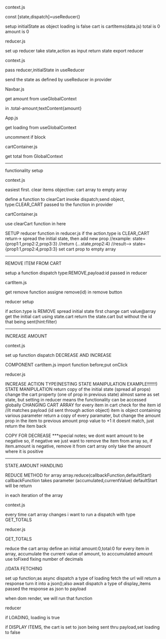 context.js

const [state,dispatch]=useReducer()

setup initialState as object
	loading is false
	cart is cartItems(data.js)
	total is 0
	amount is 0

reducer.js

set up reducer
	take state,action as input
		return state
export reducer

context.js

pass reducer,initialState in useReducer

send the state as defined by useReducer in provider

Navbar.js

get amount from useGlobalContext

in .total-amount;textContent{amount}

App.js

get loading from useGlobalContext

uncomment if block

cartContainer.js

get total from GlobalContext

****************************************

functionality setup

context.js

easiest first. clear items
objective: cart array to empty array

define a function to clearCart
	invoke dispatch;send object, type:CLEAR_CART
passed to the function in provider

cartContainer.js

use clearCart function in here

SETUP reducer function in reducer.js
if the action.type is CLEAR_CART
	return-> spread the initial state, then add new prop
		//example: state={prop1:1,prop2:2,prop3:3}
		//return {...state,prop2:4}
		//result--> state={prop1:1,prop2:4,prop3:3}
		set cart prop to empty array
**************
REMOVE ITEM FROM CART

setup a function
	dispatch type:REMOVE,payload:id
passed in reducer

cartItem.js

get remove function
	assigne remove(id) in remove button

reducer setup

if action.type is REMOVE
	spread initial state first
	change cart value@array
		get the initial cart using state.cart
		return the state.cart but without the id that being sent(hint:filter)
**************
INCREASE AMOUNT

context.js

set up function
	dispatch DECREASE AND INCREASE

COMPONENT
cartItem.js
	import function before;put onClick

reducer.js

INCREASE ACTION TYPE(NESTING STATE MANIPULATION EXAMPLE!!!!!!!)
STATE MANIPULATION
	return copy of the initial state (spread all props)
	change the cart property (one of prop in previous state)
		almost same as set state, but setting in reducer means the functionality can be accessed globally
CHANGING CART ARRAY
	for every item in cart check for the item id
		//it matches payload (id sent through action object)
		item is object containing various parameter
		return a copy of every paramater, but change the amount prop in the item to previous amount prop value to +1
	it doesnt match, just return the item back

COPY FOR DECREASE
***special notes; we dont want amount to be negative
	so, if negative we just want to remove the item from array
	so, if item.amount is negative, remove it from cart array
	only take the amount where it is positive


****************

STATE.AMOUNT HANDLING

REDUCE METHOD for array
	array.reduce(callbackFunction,defaultStart)
	callbackFunction takes parameter (accumulated,currentValue)
	defaultStart will be return

in each iteration of the array

context.js

every time cart array changes
i want to run a dispatch with type GET_TOTALS

reducer.js

GET_TOTALS

reduce the cart array
	define an initial amount:0,total:0
	for every item in array, accumulate the current value of amount, to acccumulated amount
	use toFixed fixing number of decimals

//DATA FETCHING

set up function;as async
	dispatch a type of loading
	fetch the url
		will return a response
			turn it into a json();also await
dispatch a type of display_items
	passed the response as json to payload

when dom render, we will run that function

reducer

if LOADING, loading is true

if DISPLAY ITEMS, the cart is set to json being sent thru payload,set loading to false
	




